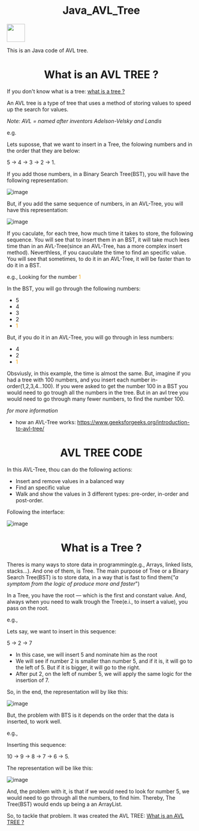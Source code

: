 <h1 style="text-align: center;">Java_AVL_Tree</h1>

<img src="https://cdn.jsdelivr.net/gh/devicons/devicon@latest/icons/java/java-original.svg" width="48" height="48" />

This is an Java code of AVL tree. 

<h1 style="text-align: center;">What is an AVL TREE ?</h1><a name="modulo2"></a>

If you don't know what is a tree: [what is a tree ?](#modulo1) 

An AVL tree is a type of tree that uses a method of storing values to speed up the search for values.

*Note: AVL = named after inventors Adelson-Velsky and Landis*

e.g.

Lets suposse, that we want to insert in a Tree, the folowing numbers and in the order that they are below:

5 -> 4 -> 3 -> 2 -> 1.

If you add those numbers, in a Binary Search Tree(BST), you will have the following representation:


![image](https://github.com/user-attachments/assets/2202d2c4-88cf-4492-97e6-d8ff0969bcae)


But, if you add the same sequence of numbers, in an AVL-Tree, you will have this representation:

![image](https://github.com/user-attachments/assets/e7743324-fe76-4b1a-b064-ee67ed9f4833)


If you caculate, for each tree, how much time it takes to store, the following sequence. You will see that to insert them in an BST, it will take much lees time than in an AVL-Tree(since an AVL-Tree, has a more complex insert method). 
Neverthless, if you cauculate the time to find an specific value. You will see that sometimes, to do it in an AVL-Tree, it will be faster than to do it in a BST.

e.g., Looking for the number <span style="color: orange;">1</span>

In the BST, you will go through the following numbers:

- 5
- 4
- 3
- 2
- <span style="color: orange;">1</span>

But, if you do it in an AVL-Tree, you will go through in less numbers:

- 4
- 2
- <span style="color: orange;">1</span>

Obsviusly, in this example, the time is almost the same. But, imagine if you had a tree with 100 numbers, and you insert each number in-order(1,2,3,4...100). If you were asked to get the number
100 in a BST you would need to go trough all the numbers in the tree. But in an avl tree you would need to go through many fewer numbers, to find the number 100.

*for more information*

* how an AVL-Tree works: https://www.geeksforgeeks.org/introduction-to-avl-tree/

<h1 style="text-align: center;">AVL TREE CODE</h1>

In this AVL-Tree, thou can do the following actions:

 - Insert and remove values in a balanced way
 - Find an specific value
 - Walk and show the values in 3 different types: pre-order, in-order and post-order.

Following the interface:

![image](https://github.com/user-attachments/assets/69ee188e-0c9a-4224-8bd5-49db6e9ec853)

<h1 style="text-align: center;">What is a Tree ?</h1> <a name="modulo1"></a> 

Theres is many ways to store data in programming(e.g., Arrays, linked lists, stacks...). And one of them, is Tree. The main purpose of Tree or a Binary Search Tree(BST) is to store data, in a way that is fast to find them(*"a symptom from the logic of produce more and faster*")


In a Tree, you have the root — which is the first and constant value. And, always when you need to walk trough the Tree(e.i., to insert a value), you pass on the root.

e.g., 

Lets say, we want to insert in this sequence:

5 -> 2 -> 7

- In this case, we will insert 5 and nominate him as the root
- We will see if number 2 is smaller than number 5, and if it is, it will go to the left of 5. But if it is bigger, it will go to the right.
- After put 2, on the left of number 5, we will apply the same logic for the insertion of 7.


So, in the end, the representation will by like this:

![image](https://github.com/user-attachments/assets/e30ffa5f-e7ef-4a1c-b96b-d485319d3f21)


But, the problem with BTS is it depends on the order that the data is inserted, to work well.

e.g.,

Inserting this sequence:

10 -> 9 -> 8 -> 7 -> 6 -> 5.

The representation will be like this:

![image](https://github.com/user-attachments/assets/f922ff63-47c3-49c7-ba50-63f83d2ba97a)

And, the problem with it, is that if we would need to look for number 5, we would need to go through all the numbers, to find him. Thereby, The Tree(BST) would ends up being a an ArrayList.

So, to tackle that problem. It was created the AVL TREE: [What is an AVL TREE ?](#modulo2)


